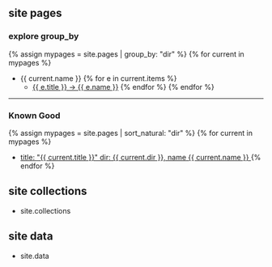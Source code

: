 ## site pages

### explore group_by
{% assign mypages = site.pages | group_by: "dir" %}
{% for current in mypages %}
- {{ current.name }}
{% for e in current.items %}
   - <a href="{{ e.url }}">{{ e.title }} -> {{ e.name }}</a>
{% endfor %}
{% endfor %}


---
### Known Good
{% assign mypages = site.pages | sort_natural: "dir" %}
{% for current in mypages %}
- <a href="{{ current.url }}">title: "{{ current.title }}" dir: {{ current.dir }}, name {{ current.name }} </a>
{% endfor %}

## site collections

- site.collections 

## site data

- site.data

